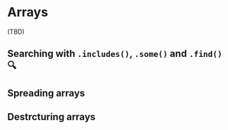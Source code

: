 # Arrays

(TBD)

## Searching with `.includes()`, `.some()` and `.find()` 🔍

## Spreading arrays

## Destrcturing arrays

